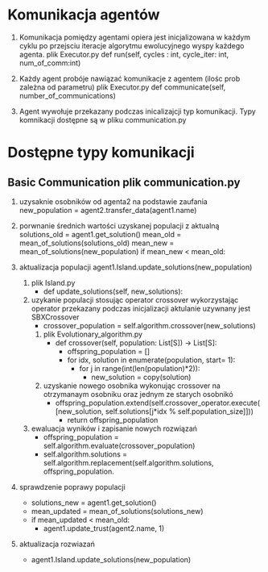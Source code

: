 # Komunikacja agentów

1. Komunikacja pomiędzy agentami opiera jest inicjalizowana w każdym cyklu po przejsciu iteracje algorytmu ewolucyjnego wyspy każdego agenta.
plik Executor.py 
def run(self, cycles : int, cycle_iter: int, num_of_comm:int)

2. Każdy agent probóje nawiązać komunikacje z agentem (ilośc prob zależna od parametru)
plik Executor.py 
def communicate(self, number_of_communications)

3. Agent wywołuje przekazany podczas inicalizajcji typ komunikacji. Typy komnikacji dostępne są w pliku communication.py 

# Dostępne typy komunikacji 

## Basic Communication plik communication.py 
1. uzysaknie osobników od agenta2 na podstawie zaufania
    new_population = agent2.transfer_data(agent1.name) 
2. porwnanie średnich wartości uzyskanej populacji z aktualną 
    solutions_old = agent1.get_solution() 
    mean_old = mean_of_solutions(solutions_old)
    mean_new = mean_of_solutions(new_population)
    if mean_new < mean_old:
3. aktualizacja populacji 
        agent1.Island.update_solutions(new_population)
    1. plik Island.py
        * def update_solutions(self, new_solutions):
    2. uzykanie populacji stosując operator crossover wykorzystając operator  przekazany podczas inicjalizacji aktulanie uzywnany jest SBXCrossover
        * crossover_population = self.algorithm.crossover(new_solutions)
        1. plik Evolutionary_algorithm.py
            * def crossover(self, population: List[S]) -> List[S]:
                * offspring_population = []
                * for idx, solution in enumerate(population, start= 1):
                    * for j in range(int(len(population)*2)):
                        * new_solution = copy(solution)
        2. uzyskanie nowego osobnika wykonując crossover na otrzymanaym osobniku oraz jednym ze starych osobnikó
            * offspring_population.extend(self.crossover_operator.execute([new_solution, self.solutions[j*idx % self.population_size]]))
                * return offspring_population
   1. ewaluacja wyników i zapisanie nowych rozwiązań    
        * offspring_population = self.algorithm.evaluate(crossover_population)
        * self.algorithm.solutions = self.algorithm.replacement(self.algorithm.solutions, offspring_population.

4. sprawdzenie poprawy populacji       
    * solutions_new = agent1.get_solution()
    * mean_updated = mean_of_solutions(solutions_new)
    * if mean_updated < mean_old:
        * agent1.update_trust(agent2.name, 1)

5. aktualizacja rozwiazań
    * agent1.Island.update_solutions(new_population)